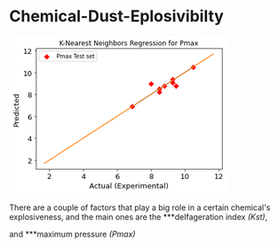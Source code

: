 # Chemical-Dust-Eplosivibilty
![crossVal](https://github.com/Mbazlami/Chemical-Dust-Eplosivibilty-/blob/main/download.png)

There are a couple of factors that play a big role in a certain chemical's explosiveness, and the main ones are the ***delfageration index *(Kst)*, 

and 
***maximum pressure *(Pmax)*
